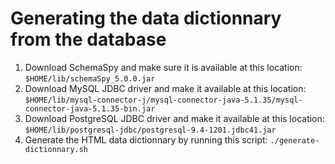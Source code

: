 # Generating the data dictionnary from the database

1. Download SchemaSpy and make sure it is available at this location: `$HOME/lib/schemaSpy_5.0.0.jar`
2. Download MySQL JDBC driver and make it available at this location: `$HOME/lib/mysql-connector-j/mysql-connector-java-5.1.35/mysql-connector-java-5.1.35-bin.jar`
3. Download PostgreSQL JDBC driver and make it available at this location: `$HOME/lib/postgresql-jdbc/postgresql-9.4-1201.jdbc41.jar`
4. Generate the HTML data dictionnary by running this script: `./generate-dictionnary.sh`

